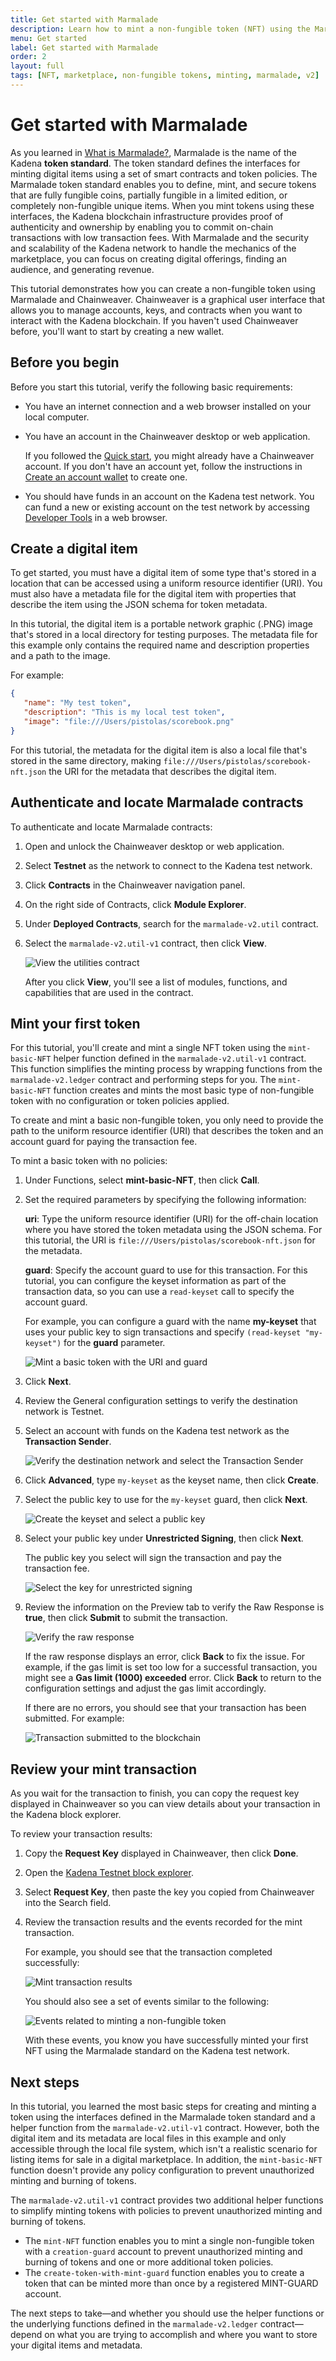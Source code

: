 ```yaml
---
title: Get started with Marmalade
description: Learn how to mint a non-fungible token (NFT) using the Marmalade token standard on the Kadena blockchain.
menu: Get started
label: Get started with Marmalade
order: 2
layout: full
tags: [NFT, marketplace, non-fungible tokens, minting, marmalade, v2]
---
```


# Get started with Marmalade

As you learned in [What is Marmalade?](/build/nft-standard),  Marmalade is the name of the Kadena **token standard**.
The token standard defines the interfaces for minting digital items using a set of smart contracts and token policies.
The Marmalade token standard enables you to define, mint, and secure tokens that are fully fungible coins, partially fungible in a limited edition, or completely non-fungible unique items.
When you mint tokens using these interfaces, the Kadena blockchain infrastructure provides proof of authenticity and ownership by enabling you to commit on-chain transactions with low transaction fees.
With Marmalade and the security and scalability of the Kadena network to handle the mechanics of the marketplace, you can focus on creating digital offerings, finding an audience, and generating revenue.

This tutorial demonstrates how you can create a non-fungible token using Marmalade and Chainweaver. 
Chainweaver is a graphical user interface that allows you to manage accounts, keys, and contracts when you want to interact with the Kadena blockchain.
If you haven't used Chainweaver before, you'll want to start by creating a new wallet.

## Before you begin

Before you start this tutorial, verify the following basic requirements:

- You have an internet connection and a web browser installed on your local computer.

- You have an account in the Chainweaver desktop or web application.

  If you followed the [Quick start](/build/quickstart), you might already have a Chainweaver account.
  If you don't have an account yet, follow the instructions in [Create an account wallet](/build/quickstart#create-an-account-wallet) to create one.

- You should have funds in an account on the Kadena test network.
  You can fund a new or existing account on the test network by accessing [Developer Tools](https://tools.kadena.io) in a web browser.

## Create a digital item

To get started, you must have a digital item of some type that's stored in a location that can be accessed using a uniform resource identifier (URI).
You must also have a metadata file for the digital item with properties that describe the item
using the JSON schema for token metadata.

In this tutorial, the digital item is a portable network graphic (.PNG) image that's stored in a local directory for testing purposes.
The metadata file for this example only contains the required name and description properties and a path to the image.

For example:

```json
{
   "name": "My test token",
   "description": "This is my local test token",
   "image": "file:///Users/pistolas/scorebook.png"
}
```
For this tutorial, the metadata for the digital item is also a local file that's stored in the same directory, making  `file:///Users/pistolas/scorebook-nft.json` the URI for the metadata that describes the digital item.

## Authenticate and locate Marmalade contracts

To authenticate and locate Marmalade contracts:

1. Open and unlock the Chainweaver desktop or web application.
2. Select **Testnet** as the network to connect to the Kadena test network.
3. Click **Contracts** in the Chainweaver navigation panel.
4. On the right side of Contracts, click **Module Explorer**.
5. Under **Deployed Contracts**, search for the `marmalade-v2.util` contract.
6. Select the `marmalade-v2.util-v1` contract, then click **View**.
   
   ![View the utilities contract](/assets/marmalade/mint-util.png)

   After you click **View**, you'll see a list of modules, functions, and capabilities that are used in the contract.

## Mint your first token

For this tutorial, you'll create and mint a single NFT token using the `mint-basic-NFT` helper function defined in the `marmalade-v2.util-v1` contract.
This function simplifies the minting process by wrapping functions from the  `marmalade-v2.ledger` contract and performing steps for you.
The `mint-basic-NFT` function creates and mints the most basic type of non-fungible token with no configuration or token policies applied.

To create and mint a basic non-fungible token, you only need to provide the path to the uniform resource identifier (URI) that describes the token and an account guard for paying the transaction fee.

To mint a basic token with no policies:

1. Under Functions, select **mint-basic-NFT**, then click **Call**. 

2. Set the required parameters by specifying the following information:

   **uri**: Type the uniform resource identifier (URI) for the off-chain location where you have stored the token metadata using the JSON schema.
   For this tutorial, the URI is `file:///Users/pistolas/scorebook-nft.json` for the metadata.

   **guard**: Specify the account guard to use for this transaction.
   For this tutorial, you can configure the keyset information as part of the transaction data, so you can use a `read-keyset` call to specify the account guard.
   
   For example, you can configure a guard with the name **my-keyset** that uses your public key to sign transactions and specify `(read-keyset "my-keyset")` for the **guard** parameter.

   ![Mint a basic token with the URI and guard](/assets/marmalade/mint_parameters.png)

1. Click **Next**.
2. Review the General configuration settings to verify the destination network is Testnet.
3. Select an account with funds on the Kadena test network as the **Transaction Sender**.
   
   ![Verify the destination network and select the Transaction Sender](/assets/marmalade/mint_general-configuration.png)

4. Click **Advanced**, type `my-keyset` as the keyset name, then click **Create**.
5. Select the public key to use for the `my-keyset` guard, then click **Next**. 
   
   ![Create the keyset and select a public key](/assets/marmalade/mint_advanced-keyset.png)

6. Select your public key under **Unrestricted Signing**, then click **Next**. 
   
   The public key you select will sign the transaction and pay the transaction fee.
   
   ![Select the key for unrestricted signing](/assets/marmalade/mint_unrestricted_signing.png)

7. Review the information on the Preview tab to verify the Raw Response is **true**, then click **Submit** to submit the transaction.
    
   ![Verify the raw response](/assets/marmalade/mint_preview-nft.png)

   If the raw response displays an error, click **Back** to fix the issue.
   For example, if the gas limit is set too low for a successful transaction, you might see a **Gas limit (1000) exceeded** error.
   Click **Back** to return to the configuration settings and adjust the gas limit accordingly.

   If there are no errors, you should see that your transaction has been submitted.
   For example:

   ![Transaction submitted to the blockchain](/assets/marmalade/mint_tx-submit.png)

## Review your mint transaction

As you wait for the transaction to finish, you can copy the request key displayed in Chainweaver so you can view details about your transaction in the Kadena block explorer.

To review your transaction results:

1. Copy the **Request Key** displayed in Chainweaver, then click **Done**.
2. Open the [Kadena Testnet block explorer](explorer.chainweb.com/testnet).
3. Select **Request Key**, then paste the key you copied from Chainweaver into the Search field.
4. Review the transaction results and the events recorded for the mint transaction.
   
   For example, you should see that the transaction completed successfully:
   
   ![Mint transaction results](/assets/marmalade/tx-results.png)
   
   You should also see a set of events similar to the following:

   ![Events related to minting a non-fungible token](/assets/marmalade/nft-events.png)
   
   With these events, you know you have successfully minted your first NFT using the Marmalade standard on the Kadena test network.
   
## Next steps

In this tutorial, you learned the most basic steps for creating and minting a token using the interfaces defined in the Marmalade token standard and a helper function from the `marmalade-v2.util-v1` contract.
However, both the digital item and its metadata are local files in this example and only accessible through the local file system, which isn't a realistic scenario for listing items for sale in a digital marketplace.
In addition, the `mint-basic-NFT` function doesn't provide any policy configuration to prevent unauthorized minting and burning of tokens.

The `marmalade-v2.util-v1` contract provides two additional helper functions to simplify minting tokens with policies to prevent unauthorized minting and burning of tokens.

- The `mint-NFT` function enables you to mint a single non-fungible token with a `creation-guard` account to prevent unauthorized minting and burning of tokens and one or more additional token policies.
- The `create-token-with-mint-guard` function enables you to create a token that can be minted more than once by a registered MINT-GUARD account.

The next steps to take—and whether you should use the helper functions or the underlying functions defined in the `marmalade-v2.ledger` contract—depend on what you are trying to accomplish and where you want to store your digital items and metadata.

<!--
To learn more about working with Marmalade smart contracts and token policies, see the following topics:

- [Long-term storage options]()
- [Create a non-fungible token]()
- [Create a collection]()
- [Create a limited edition]()
-->
